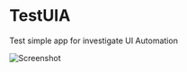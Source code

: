 TestUIA
=======

Test simple app for investigate UI Automation

![Screenshot](https://www.dropbox.com/s/mz1gaup94yozh8d/noDel.png)